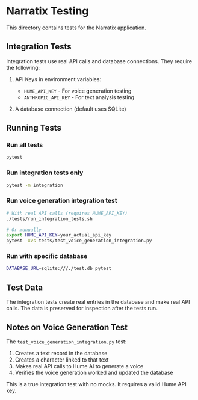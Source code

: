 # Narratix Testing

This directory contains tests for the Narratix application.

## Integration Tests

Integration tests use real API calls and database connections. They require the following:

1. API Keys in environment variables:
   - `HUME_API_KEY` - For voice generation testing
   - `ANTHROPIC_API_KEY` - For text analysis testing

2. A database connection (default uses SQLite)

## Running Tests

### Run all tests
```bash
pytest
```

### Run integration tests only
```bash
pytest -m integration
```

### Run voice generation integration test
```bash
# With real API calls (requires HUME_API_KEY)
./tests/run_integration_tests.sh

# Or manually
export HUME_API_KEY=your_actual_api_key
pytest -xvs tests/test_voice_generation_integration.py
```

### Run with specific database
```bash
DATABASE_URL=sqlite:///./test.db pytest
```

## Test Data

The integration tests create real entries in the database and make real API calls. The data is preserved for inspection after the tests run.

## Notes on Voice Generation Test

The `test_voice_generation_integration.py` test:

1. Creates a text record in the database
2. Creates a character linked to that text
3. Makes real API calls to Hume AI to generate a voice
4. Verifies the voice generation worked and updated the database

This is a true integration test with no mocks. It requires a valid Hume API key. 